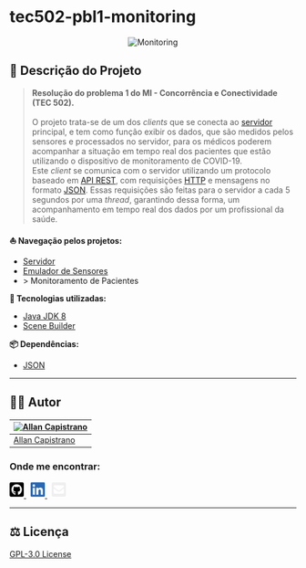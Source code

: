 # tec502-pbl1-monitoring

<p align="center">
  <img src="https://i.imgur.com/2PyXKSZ.png" alt="Monitoring" width="650px" height="450px">
</p>

## 📖 Descrição do Projeto ##
> **Resolução do problema 1 do MI - Concorrência e Conectividade (TEC 502).**<br/><br/>
O projeto trata-se de um dos *clients* que se conecta ao [servidor](https://github.com/AllanCapistrano/tec502-pbl1-server) principal, e tem como função exibir os dados, que são medidos pelos sensores e processados no servidor, para os médicos poderem acompanhar a situação em tempo real dos pacientes que estão utilizando o dispositivo de monitoramento de COVID-19.<br/>
Este *client* se comunica com o servidor utilizando um protocolo baseado em [API REST](https://www.redhat.com/pt-br/topics/api/what-is-a-rest-api), com requisições [HTTP](https://developer.mozilla.org/pt-BR/docs/Web/HTTP/Methods) e mensagens no formato [JSON](https://www.json.org/json-en.html). Essas requisições são feitas para o servidor a cada 5 segundos por uma *thread*, garantindo dessa forma, um acompanhamento em tempo real dos dados por um profissional da saúde.

**⛵ Navegação pelos projetos:**
- [Servidor](https://github.com/AllanCapistrano/tec502-pbl1-server)
- [Emulador de Sensores](https://github.com/AllanCapistrano/tec502-pbl1-sensors)
- \> Monitoramento de Pacientes

**📂 Tecnologias utilizadas:**
- [Java JDK 8](https://www.oracle.com/br/java/technologies/javase/javase-jdk8-downloads.html)
- [Scene Builder](https://gluonhq.com/products/scene-builder/)

**📦 Dependências:**
- [JSON](https://www.json.org/json-en.html)

------------

## 👨‍💻 Autor ##

| [![Allan Capistrano](https://github.com/AllanCapistrano.png?size=100)](https://github.com/AllanCapistrano) |
| -----------------------------------------------------------------------------------------------------------|
| [Allan Capistrano](https://github.com/AllanCapistrano)                                                     |

<p>
    <h3>Onde me encontrar:</h3>
    <a href="https://github.com/AllanCapistrano">
        <img src="https://github.com/AllanCapistrano/AllanCapistrano/blob/master/assets/github-square-brands.png" alt="Github icon" width="5%">
    </a>
    &nbsp
    <a href="https://www.linkedin.com/in/allancapistrano/">
        <img src="https://github.com/AllanCapistrano/AllanCapistrano/blob/master/assets/linkedin-brands.png" alt="Linkedin icon" width="5%">
    </a> 
    &nbsp
    <a href="https://mail.google.com/mail/u/0/?view=cm&fs=1&tf=1&source=mailto&to=asantos@ecomp.uefs.br">
        <img src="https://github.com/AllanCapistrano/AllanCapistrano/blob/master/assets/envelope-square-solid.png" alt="Email icon" width="5%">
    </a>
</p>

------------

## ⚖️ Licença ##
[GPL-3.0 License](https://github.com/AllanCapistrano/tec502-pbl1-monitoring/blob/main/LICENSE)
